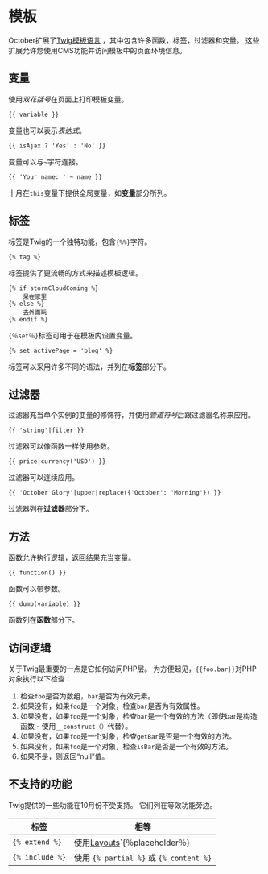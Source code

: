 # 模板

October扩展了[Twig模板语言](http://twig.sensiolabs.org/documentation) ，其中包含许多函数，标签，过滤器和变量。 这些扩展允许您使用CMS功能并访问模板中的页面环境信息。

## 变量

使用*双花括号*在页面上打印模板变量。

    {{ variable }}

变量也可以表示*表达式*。

    {{ isAjax ? 'Yes' : 'No' }}

变量可以与`~`字符连接。

    {{ 'Your name: ' ~ name }}

十月在`this`变量下提供全局变量，如**变量**部分所列。

## 标签

标签是Twig的一个独特功能，包含`{%%}`字符。

    {% tag %}

标签提供了更流畅的方式来描述模板逻辑。

    {% if stormCloudComing %}
        呆在家里
    {% else %}
        去外面玩
    {% endif %}

`{％set％}`标签可用于在模板内设置变量。

    {% set activePage = 'blog' %}

标签可以采用许多不同的语法，并列在**标签**部分下。

## 过滤器

过滤器充当单个实例的变量的修饰符，并使用*管道符号*后跟过滤器名称来应用。

    {{ 'string'|filter }}

过滤器可以像函数一样使用参数。

    {{ price|currency('USD') }}

过滤器可以连续应用。

    {{ 'October Glory'|upper|replace({'October': 'Morning'}) }}

过滤器列在**过滤器**部分下。

## 方法

函数允许执行逻辑，返回结果充当变量。

    {{ function() }}

函数可以带参数。

    {{ dump(variable) }}

函数列在**函数**部分下。

## 访问逻辑

关于Twig最重要的一点是它如何访问PHP层。 为方便起见，`{{foo.bar}}`对PHP对象执行以下检查：

1. 检查`foo`是否为数组，`bar`是否为有效元素。
1. 如果没有，如果`foo`是一个对象，检查`bar`是否为有效属性。
1. 如果没有，如果`foo`是一个对象，检查`bar`是一个有效的方法（即使bar是构造函数 - 使用`__construct（）`代替）。
1. 如果没有，如果`foo`是一个对象，检查`getBar`是否是一个有效的方法。
1. 如果没有，如果`foo`是一个对象，检查`isBar`是否是一个有效的方法。
1. 如果不是，则返回“null”值。

## 不支持的功能

Twig提供的一些功能在10月份不受支持。 它们列在等效功能旁边。

标签 | 相等
------------- | -------------
`{% extend %}` | 使用[Layouts](Layouts)`{％placeholder％}
`{% include %}` | 使用 `{% partial %}` 或 `{% content %}`
